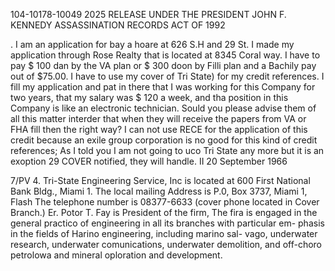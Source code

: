 104-10178-10049 2025 RELEASE UNDER THE PRESIDENT JOHN F. KENNEDY ASSASSINATION RECORDS ACT OF 1992

. I am
an application for bay a hoare at 626 S.H and 29 St. I made my
application through Rose Realty that is located at 8345 Coral way. I have
to pay $ 100 dan by the VA plan or $ 300 doon by Filli plan and a Bachily
pay out of $75.00. I have to use my cover of Tri State) for my credit
references. I fill my application and pat in there that I was working for
this Company for two years, that my salary was $ 120 a week, and tha
position in this Company is like an electronic technician. Sould you please
advise them of all this matter interder that when they will receive the
papers from VA or FHA fill then the right way?
I can not use RECE for the application of this credit because an exile
group corporation is no good for this kind of credit references; As I told
you I am not going to uco Tri State any more but it is an exoption
29
COVER notified, they will handle. II 20 September 1966

7/PV
4. Tri-State Engineering Service, Inc is located at
600 First National Bank Bldg., Miami 1. The local mailing
Address is P.0, Box 3737, Miami 1, Flash The telephone number is
08377-6633 (cover phone located in Cover Branch.) Er. Potor T. Fay
is President of the firm, The fira is engaged in the general
practico of engineering in all its branches with particular em-
phasis in the fields of Harino engineering, including marino sal-
vago, underwater research, underwater comunications, underwater
demolition, and off-choro petrolowa and mineral oploration and
development.
